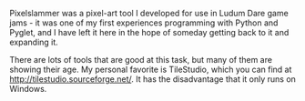Pixelslammer was a pixel-art tool I developed for use in Ludum Dare game jams - it was one of my first experiences programming with Python and Pyglet, and I have left it here in the hope of someday getting back to it and expanding it.

There are lots of tools that are good at this task, but many of them are showing their age. My personal favorite is TileStudio, which you can find at http://tilestudio.sourceforge.net/. It has the disadvantage that it only runs on Windows.

